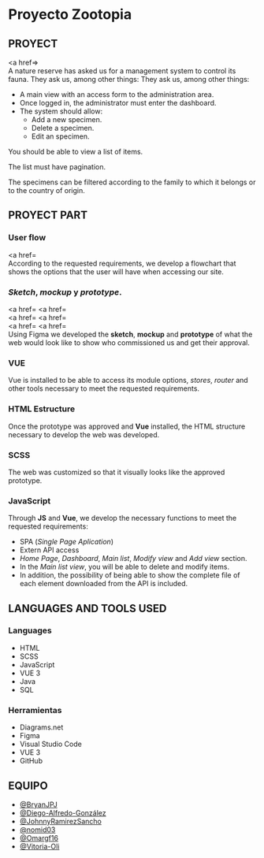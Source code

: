 # Proyecto Zootopia
## PROYECT
<a href=></a>   
A nature reserve has asked us for a management system to control its fauna. They ask us, among other things:
They ask us, among other things:
- A main view with an access form to the administration area.
- Once logged in, the administrator must enter the dashboard.
- The system should allow:
    - Add a new specimen.
    - Delete a specimen.
    - Edit an specimen.

You should be able to view a list of items.

The list must have pagination. 

The specimens can be filtered according to the family to which it belongs or to the country of origin.
## PROYECT PART
### User flow
<a href=</a>   
According to the requested requirements, we develop a flowchart that shows the options that the user will have when accessing our site.
### *Sketch*, *mockup* y *prototype*.
<a href=</a>
<a href=</a>   
<a href=</a>
<a href=</a>   
<a href=</a>
<a href=</a>   
Using Figma we developed the **sketch**, **mockup** and **prototype** of what the web would look like to show who commissioned us and get their approval.
### VUE
Vue is installed to be able to access its module options, *stores*, *router* and other tools necessary to meet the requested requirements.
### HTML Estructure
Once the prototype was approved and **Vue** installed, the HTML structure necessary to develop the web was developed.
### SCSS
The web was customized so that it visually looks like the approved prototype.
### JavaScript
Through **JS** and **Vue**, we develop the necessary functions to meet the requested requirements:
- SPA (*Single Page Aplication*)
- Extern API access
- *Home Page*, *Dashboard*, *Main list*, *Modify view* and *Add view* section.
- In the *Main list view*, you will be able to delete and modify items.
- In addition, the possibility of being able to show the complete file of each element downloaded from the API is included.
##  LANGUAGES AND TOOLS USED
### Languages
- HTML
- SCSS
- JavaScript
- VUE 3
- Java
- SQL
### Herramientas
- Diagrams.net
- Figma
- Visual Studio Code
- VUE 3
- GitHub
## EQUIPO
- [@BryanJPJ](https://github.com/BryanJPJ)
- [@Diego-Alfredo-González](https://github.com/diegofred10)
- [@JohnnyRamirezSancho](https://github.com/JohnnyRamirezSancho)
- [@nomid03](https://github.com/nomid03)
- [@Omargf16](https://github.com/Omargf16)
- [@Vitoria-Oli](https://github.com/Vitoria-Oli)

